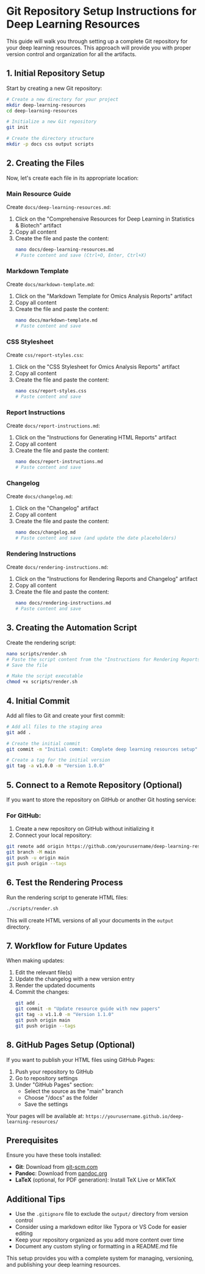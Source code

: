 # Git Repository Setup Instructions for Deep Learning Resources

This guide will walk you through setting up a complete Git repository for your deep learning resources. This approach will provide you with proper version control and organization for all the artifacts.

## 1. Initial Repository Setup

Start by creating a new Git repository:

```bash
# Create a new directory for your project
mkdir deep-learning-resources
cd deep-learning-resources

# Initialize a new Git repository
git init

# Create the directory structure
mkdir -p docs css output scripts
```

## 2. Creating the Files

Now, let's create each file in its appropriate location:

### Main Resource Guide

Create `docs/deep-learning-resources.md`:
1. Click on the "Comprehensive Resources for Deep Learning in Statistics & Biotech" artifact
2. Copy all content
3. Create the file and paste the content:
   ```bash
   nano docs/deep-learning-resources.md
   # Paste content and save (Ctrl+O, Enter, Ctrl+X)
   ```

### Markdown Template

Create `docs/markdown-template.md`:
1. Click on the "Markdown Template for Omics Analysis Reports" artifact
2. Copy all content
3. Create the file and paste the content:
   ```bash
   nano docs/markdown-template.md
   # Paste content and save
   ```

### CSS Stylesheet

Create `css/report-styles.css`:
1. Click on the "CSS Stylesheet for Omics Analysis Reports" artifact
2. Copy all content
3. Create the file and paste the content:
   ```bash
   nano css/report-styles.css
   # Paste content and save
   ```

### Report Instructions

Create `docs/report-instructions.md`:
1. Click on the "Instructions for Generating HTML Reports" artifact
2. Copy all content
3. Create the file and paste the content:
   ```bash
   nano docs/report-instructions.md
   # Paste content and save
   ```

### Changelog

Create `docs/changelog.md`:
1. Click on the "Changelog" artifact
2. Copy all content
3. Create the file and paste the content:
   ```bash
   nano docs/changelog.md
   # Paste content and save (and update the date placeholders)
   ```

### Rendering Instructions

Create `docs/rendering-instructions.md`:
1. Click on the "Instructions for Rendering Reports and Changelog" artifact
2. Copy all content
3. Create the file and paste the content:
   ```bash
   nano docs/rendering-instructions.md
   # Paste content and save
   ```

## 3. Creating the Automation Script

Create the rendering script:

```bash
nano scripts/render.sh
# Paste the script content from the "Instructions for Rendering Reports and Changelog" artifact
# Save the file

# Make the script executable
chmod +x scripts/render.sh
```

## 4. Initial Commit

Add all files to Git and create your first commit:

```bash
# Add all files to the staging area
git add .

# Create the initial commit
git commit -m "Initial commit: Complete deep learning resources setup"

# Create a tag for the initial version
git tag -a v1.0.0 -m "Version 1.0.0"
```

## 5. Connect to a Remote Repository (Optional)

If you want to store the repository on GitHub or another Git hosting service:

### For GitHub:

1. Create a new repository on GitHub without initializing it
2. Connect your local repository:

```bash
git remote add origin https://github.com/yourusername/deep-learning-resources.git
git branch -M main
git push -u origin main
git push origin --tags
```

## 6. Test the Rendering Process

Run the rendering script to generate HTML files:

```bash
./scripts/render.sh
```

This will create HTML versions of all your documents in the `output` directory.

## 7. Workflow for Future Updates

When making updates:

1. Edit the relevant file(s)
2. Update the changelog with a new version entry
3. Render the updated documents
4. Commit the changes:
   ```bash
   git add .
   git commit -m "Update resource guide with new papers"
   git tag -a v1.1.0 -m "Version 1.1.0"
   git push origin main
   git push origin --tags
   ```

## 8. GitHub Pages Setup (Optional)

If you want to publish your HTML files using GitHub Pages:

1. Push your repository to GitHub
2. Go to repository settings
3. Under "GitHub Pages" section:
   - Select the source as the "main" branch
   - Choose "/docs" as the folder
   - Save the settings

Your pages will be available at: `https://yourusername.github.io/deep-learning-resources/`

## Prerequisites

Ensure you have these tools installed:

- **Git**: Download from [git-scm.com](https://git-scm.com/downloads)
- **Pandoc**: Download from [pandoc.org](https://pandoc.org/installing.html)
- **LaTeX** (optional, for PDF generation): Install TeX Live or MiKTeX

## Additional Tips

- Use the `.gitignore` file to exclude the `output/` directory from version control
- Consider using a markdown editor like Typora or VS Code for easier editing
- Keep your repository organized as you add more content over time
- Document any custom styling or formatting in a README.md file

This setup provides you with a complete system for managing, versioning, and publishing your deep learning resources.
